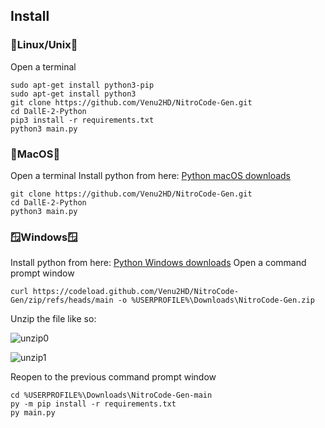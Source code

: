 ## Install
  ### 🐧Linux/Unix🐧
  Open a terminal
  ```
  sudo apt-get install python3-pip
  sudo apt-get install python3
  git clone https://github.com/Venu2HD/NitroCode-Gen.git
  cd DallE-2-Python
  pip3 install -r requirements.txt
  python3 main.py
  ```
  ### 🍎MacOS🍎
  Open a terminal
  Install python from here:
  [Python macOS downloads](https://www.python.org/downloads/macos/)
  ```
  git clone https://github.com/Venu2HD/NitroCode-Gen.git
  cd DallE-2-Python
  python3 main.py
  ```
  ### 🪟Windows🪟
  Install python from here:
  [Python Windows downloads](https://www.python.org/downloads/windows/)
  Open a command prompt window
  ```
  curl https://codeload.github.com/Venu2HD/NitroCode-Gen/zip/refs/heads/main -o %USERPROFILE%\Downloads\NitroCode-Gen.zip
  ```
  Unzip the file like so:

  ![unzip0](https://cdn.discordapp.com/attachments/1027204530644988004/1046756929185259530/unzip.jpg)

  ![unzip1](https://cdn.discordapp.com/attachments/1027204530644988004/1046759736906874941/unzip.png)
  
  Reopen to the previous command prompt window
  ```
  cd %USERPROFILE%\Downloads\NitroCode-Gen-main
  py -m pip install -r requirements.txt
  py main.py
  ```

